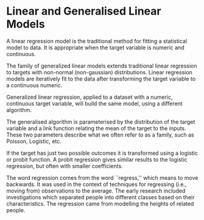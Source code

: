 # Linear and Generalised Linear Models

A linear regression model is the traditional method for fitting a
statistical model to data. It is appropriate when the target variable
is numeric and continuous.

The family of generalized linear models extends traditional linear
regression to targets with non-normal (non-gaussian)
distributions. Linear regression models are iteratively fit to the
data after transforming the target variable to a continuous numeric.

Generalized linear regression, applied to a dataset with a numeric,
continuous target variable, will build the same model, using a
different algorithm.

The generalised algorithm is parameterised by the distribution of the
target variable and a link function relating the mean of the target to
the inputs. These two parameters describe what we often refer to as a
family, such as Poisson, Logistic, etc.

If the target has just two possible outcomes it is transformed using a
logistic or probit function.  A probit regression gives similar
results to the logistic regression, but often with smaller
coefficients.

The word regression comes from the word ``regress,'' which means to
move backwards. It was used in the context of techniques for
regressing (i.e., moving from) observations to the average. The early
research included investigations which separated people into different
classes based on their characteristics. The regression came from
modelling the heights of related people.
